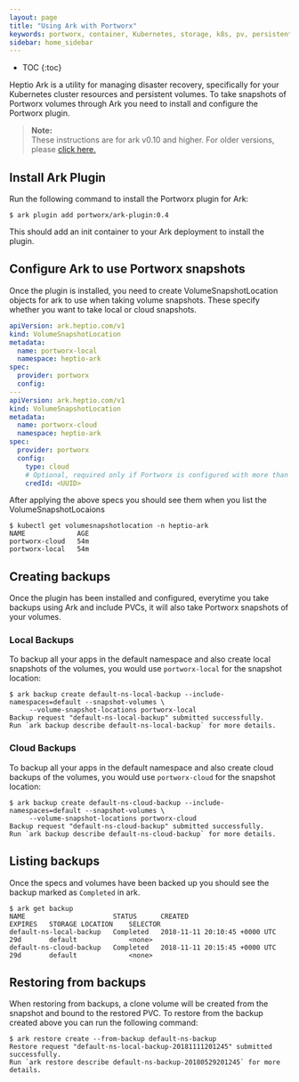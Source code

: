 ```yaml
---
layout: page
title: "Using Ark with Portworx"
keywords: portworx, container, Kubernetes, storage, k8s, pv, persistent disk, snapshot
sidebar: home_sidebar
---
```


* TOC
{:toc}

Heptio Ark is a utility for managing disaster recovery, specifically for your
Kubernetes cluster resources and persistent volumes. To take snapshots of
Portworx volumes through Ark you need to install and configure the Portworx
plugin.

>**Note:**<br/>These instructions are for ark v0.10 and higher. For older versions, please [click here.](ark-pre-0.10.html)

## Install Ark Plugin
Run the following command to install the Portworx plugin for Ark:
```
$ ark plugin add portworx/ark-plugin:0.4
```

This should add an init container to your Ark deployment to install the
plugin.

## Configure Ark to use Portworx snapshots

Once the plugin is installed, you need to create VolumeSnapshotLocation objects for ark to use when
taking volume snapshots. These specify whether you want to take local or cloud snapshots.

```yaml
apiVersion: ark.heptio.com/v1
kind: VolumeSnapshotLocation
metadata:
  name: portworx-local
  namespace: heptio-ark
spec:
  provider: portworx
  config:
---
apiVersion: ark.heptio.com/v1
kind: VolumeSnapshotLocation
metadata:
  name: portworx-cloud
  namespace: heptio-ark
spec:
  provider: portworx
  config:
    type: cloud
    # Optional, required only if Portworx is configured with more than one credential
    credId: <UUID>
```

After applying the above specs you should see them when you list the VolumeSnapshotLocaions
```
$ kubectl get volumesnapshotlocation -n heptio-ark
NAME             AGE
portworx-cloud   54m
portworx-local   54m
```

## Creating backups
Once the plugin has been installed and configured, everytime you take backups
using Ark and include PVCs, it will also take Portworx snapshots of your volumes.

### Local Backups  
To backup all your apps in the default namespace and also create local snapshots
of the volumes, you would use `portworx-local` for the snapshot location:
```
$ ark backup create default-ns-local-backup --include-namespaces=default --snapshot-volumes \
     --volume-snapshot-locations portworx-local
Backup request "default-ns-local-backup" submitted successfully.
Run `ark backup describe default-ns-local-backup` for more details.
```

### Cloud Backups  
To backup all your apps in the default namespace and also create cloud backups
of the volumes, you would use `portworx-cloud` for the snapshot location:
```
$ ark backup create default-ns-cloud-backup --include-namespaces=default --snapshot-volumes \
     --volume-snapshot-locations portworx-cloud
Backup request "default-ns-cloud-backup" submitted successfully.
Run `ark backup describe default-ns-cloud-backup` for more details.
```

## Listing backups
Once the specs and volumes have been backed up you should see the backup marked
as `Completed` in ark.

```
$ ark get backup
NAME                      STATUS      CREATED                         EXPIRES   STORAGE LOCATION    SELECTOR
default-ns-local-backup   Completed   2018-11-11 20:10:45 +0000 UTC   29d       default             <none>
default-ns-cloud-backup   Completed   2018-11-11 20:15:45 +0000 UTC   29d       default             <none>
```

## Restoring from backups
When restoring from backups, a clone volume will be created from the snapshot and
bound to the restored PVC. To restore from the backup created above you can run
the following command:
```
$ ark restore create --from-backup default-ns-backup
Restore request "default-ns-local-backup-20181111201245" submitted successfully.
Run `ark restore describe default-ns-backup-20180529201245` for more details.
```
